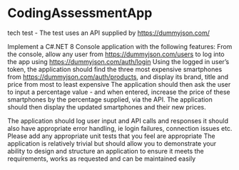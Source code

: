 # CodingAssessmentApp
tech test -
The test uses an API supplied by https://dummyjson.com/
 
Implement a C#.NET 8 Console application with the following features:
From the console, allow any user from https://dummyjson.com/users to log into the app using https://dummyjson.com/auth/login
Using the logged in user’s token, the application should find the three most expensive smartphones from https://dummyjson.com/auth/products, and display its brand, title and price from most to least expensive
The application should then ask the user to input a percentage value - and when entered, increase the price of these smartphones by the percentage supplied, via the API.
The application should then display the updated smartphones and their new prices.
 
The application should log user input and API calls and responses it should also have appropriate error handling, ie login failures, connection issues etc.
Please add any appropriate unit tests that you feel are appropriate
The application is relatively trivial but should allow you to demonstrate your ability to design and structure an application to ensure it meets the requirements, works as requested and can be maintained easily

